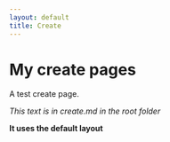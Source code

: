 ```yaml
---
layout: default
title: Create
---
```

# My create pages

A test create page.

_This text is in create.md in the root folder_

**It uses the default layout**
